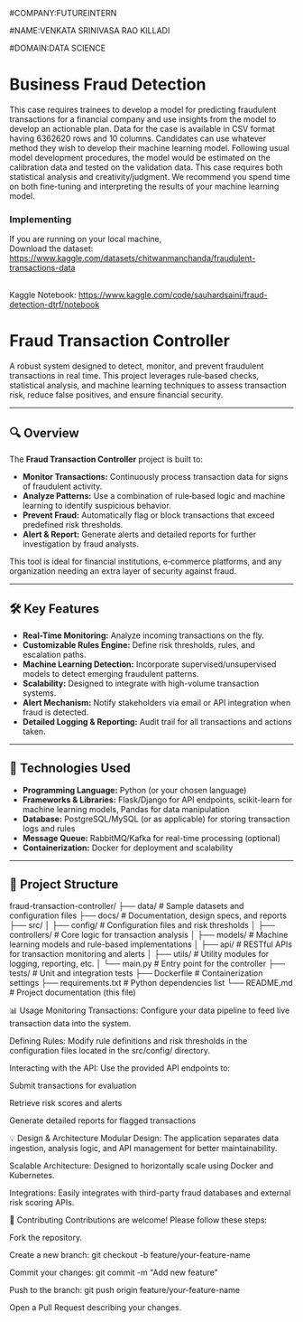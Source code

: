 #COMPANY:FUTUREINTERN

#NAME:VENKATA SRINIVASA RAO KILLADI

#DOMAIN:DATA SCIENCE

# Business Fraud Detection 
This case requires trainees to develop a model for predicting fraudulent transactions for a financial company and use insights from the model to develop an actionable plan. Data for the case is available in CSV format having 6362620 rows and 10 columns. Candidates can use whatever method they wish to develop their machine learning model. Following usual model development procedures, the model would be estimated on the calibration data and tested on the validation data. This case requires both statistical analysis and creativity/judgment. We recommend you spend time on both fine-tuning and interpreting the results of your machine learning model.

### Implementing
If you are running on your local machine, 
<br>Download the dataset: https://www.kaggle.com/datasets/chitwanmanchanda/fraudulent-transactions-data

<br>Kaggle Notebook: https://www.kaggle.com/code/sauhardsaini/fraud-detection-dtrf/notebook
# Fraud Transaction Controller

A robust system designed to detect, monitor, and prevent fraudulent transactions in real time. This project leverages rule‑based checks, statistical analysis, and machine learning techniques to assess transaction risk, reduce false positives, and ensure financial security.

---

## 🔍 Overview

The **Fraud Transaction Controller** project is built to:
- **Monitor Transactions:** Continuously process transaction data for signs of fraudulent activity.
- **Analyze Patterns:** Use a combination of rule‑based logic and machine learning to identify suspicious behavior.
- **Prevent Fraud:** Automatically flag or block transactions that exceed predefined risk thresholds.
- **Alert & Report:** Generate alerts and detailed reports for further investigation by fraud analysts.

This tool is ideal for financial institutions, e‑commerce platforms, and any organization needing an extra layer of security against fraud.

---

## 🛠️ Key Features

- **Real-Time Monitoring:** Analyze incoming transactions on the fly.
- **Customizable Rules Engine:** Define risk thresholds, rules, and escalation paths.
- **Machine Learning Detection:** Incorporate supervised/unsupervised models to detect emerging fraudulent patterns.
- **Scalability:** Designed to integrate with high-volume transaction systems.
- **Alert Mechanism:** Notify stakeholders via email or API integration when fraud is detected.
- **Detailed Logging & Reporting:** Audit trail for all transactions and actions taken.

---

## 🚀 Technologies Used

- **Programming Language:** Python (or your chosen language)
- **Frameworks & Libraries:** Flask/Django for API endpoints, scikit-learn for machine learning models, Pandas for data manipulation
- **Database:** PostgreSQL/MySQL (or as applicable) for storing transaction logs and rules
- **Message Queue:** RabbitMQ/Kafka for real-time processing (optional)
- **Containerization:** Docker for deployment and scalability

---

## 📁 Project Structure

fraud-transaction-controller/
├── data/ # Sample datasets and configuration files
├── docs/ # Documentation, design specs, and reports
├── src/
│ ├── config/ # Configuration files and risk thresholds
│ ├── controllers/ # Core logic for transaction analysis
│ ├── models/ # Machine learning models and rule-based implementations
│ ├── api/ # RESTful APIs for transaction monitoring and alerts
│ ├── utils/ # Utility modules for logging, reporting, etc.
│ └── main.py # Entry point for the controller
├── tests/ # Unit and integration tests
├── Dockerfile # Containerization settings
├── requirements.txt # Python dependencies list
└── README.md # Project documentation (this file)

📊 Usage
Monitoring Transactions: Configure your data pipeline to feed live transaction data into the system.

Defining Rules: Modify rule definitions and risk thresholds in the configuration files located in the src/config/ directory.

Interacting with the API: Use the provided API endpoints to:

Submit transactions for evaluation

Retrieve risk scores and alerts

Generate detailed reports for flagged transactions

💡 Design & Architecture
Modular Design: The application separates data ingestion, analysis logic, and API management for better maintainability.

Scalable Architecture: Designed to horizontally scale using Docker and Kubernetes.

Integrations: Easily integrates with third-party fraud databases and external risk scoring APIs.


🤝 Contributing
Contributions are welcome! Please follow these steps:

Fork the repository.

Create a new branch: git checkout -b feature/your-feature-name

Commit your changes: git commit -m "Add new feature"

Push to the branch: git push origin feature/your-feature-name

Open a Pull Request describing your changes.
